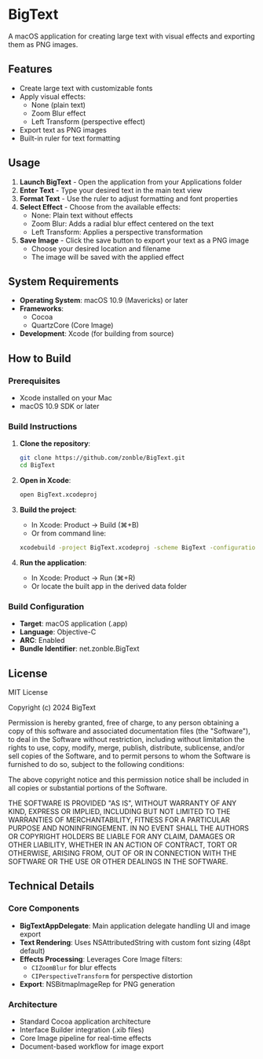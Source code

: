 # BigText

A macOS application for creating large text with visual effects and exporting them as PNG images.

## Features

- Create large text with customizable fonts
- Apply visual effects:
  - None (plain text)
  - Zoom Blur effect
  - Left Transform (perspective effect)
- Export text as PNG images
- Built-in ruler for text formatting

## Usage

1. **Launch BigText** - Open the application from your Applications folder
2. **Enter Text** - Type your desired text in the main text view
3. **Format Text** - Use the ruler to adjust formatting and font properties
4. **Select Effect** - Choose from the available effects:
   - None: Plain text without effects
   - Zoom Blur: Adds a radial blur effect centered on the text
   - Left Transform: Applies a perspective transformation
5. **Save Image** - Click the save button to export your text as a PNG image
   - Choose your desired location and filename
   - The image will be saved with the applied effect

## System Requirements

- **Operating System**: macOS 10.9 (Mavericks) or later
- **Frameworks**: 
  - Cocoa
  - QuartzCore (Core Image)
- **Development**: Xcode (for building from source)

## How to Build

### Prerequisites
- Xcode installed on your Mac
- macOS 10.9 SDK or later

### Build Instructions

1. **Clone the repository**:
   ```bash
   git clone https://github.com/zonble/BigText.git
   cd BigText
   ```

2. **Open in Xcode**:
   ```bash
   open BigText.xcodeproj
   ```

3. **Build the project**:
   - In Xcode: Product → Build (⌘+B)
   - Or from command line:
   ```bash
   xcodebuild -project BigText.xcodeproj -scheme BigText -configuration Release
   ```

4. **Run the application**:
   - In Xcode: Product → Run (⌘+R)
   - Or locate the built app in the derived data folder

### Build Configuration
- **Target**: macOS application (.app)
- **Language**: Objective-C
- **ARC**: Enabled
- **Bundle Identifier**: net.zonble.BigText

## License

MIT License

Copyright (c) 2024 BigText

Permission is hereby granted, free of charge, to any person obtaining a copy
of this software and associated documentation files (the "Software"), to deal
in the Software without restriction, including without limitation the rights
to use, copy, modify, merge, publish, distribute, sublicense, and/or sell
copies of the Software, and to permit persons to whom the Software is
furnished to do so, subject to the following conditions:

The above copyright notice and this permission notice shall be included in all
copies or substantial portions of the Software.

THE SOFTWARE IS PROVIDED "AS IS", WITHOUT WARRANTY OF ANY KIND, EXPRESS OR
IMPLIED, INCLUDING BUT NOT LIMITED TO THE WARRANTIES OF MERCHANTABILITY,
FITNESS FOR A PARTICULAR PURPOSE AND NONINFRINGEMENT. IN NO EVENT SHALL THE
AUTHORS OR COPYRIGHT HOLDERS BE LIABLE FOR ANY CLAIM, DAMAGES OR OTHER
LIABILITY, WHETHER IN AN ACTION OF CONTRACT, TORT OR OTHERWISE, ARISING FROM,
OUT OF OR IN CONNECTION WITH THE SOFTWARE OR THE USE OR OTHER DEALINGS IN THE
SOFTWARE.

## Technical Details

### Core Components
- **BigTextAppDelegate**: Main application delegate handling UI and image export
- **Text Rendering**: Uses NSAttributedString with custom font sizing (48pt default)
- **Effects Processing**: Leverages Core Image filters:
  - `CIZoomBlur` for blur effects
  - `CIPerspectiveTransform` for perspective distortion
- **Export**: NSBitmapImageRep for PNG generation

### Architecture
- Standard Cocoa application architecture
- Interface Builder integration (.xib files)
- Core Image pipeline for real-time effects
- Document-based workflow for image export